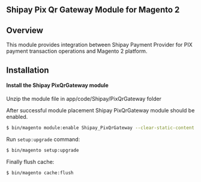## Shipay Pix Qr Gateway Module for Magento 2

## Overview
This module provides integration between Shipay Payment Provider for PIX payment transaction operations and Magento 2 platform.

## Installation

#### Install the Shipay PixQrGateway module

Unzip the module file in app/code/Shipay/PixQrGateway folder 

After successful module placement Shipay PixQrGateway module should be enabled.

```bash
$ bin/magento module:enable Shipay_PixQrGateway --clear-static-content
```

Run `setup:upgrade` command:
```bash
$ bin/magento setup:upgrade
```

Finally flush cache:
```bash
$ bin/magento cache:flush
```
